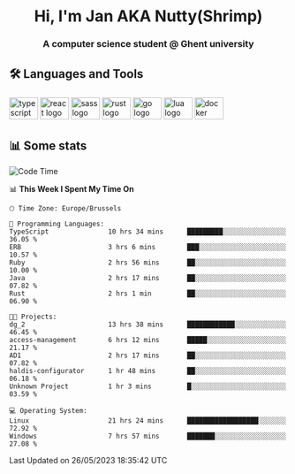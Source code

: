 <h1 align="center">Hi, I'm Jan AKA Nutty(Shrimp)</h1>
<h3 align="center">A computer science student @ Ghent university</h3>

<h2 align="left">🛠️ Languages and Tools</h2>

###

<div align="left">
  <img src="https://cdn.jsdelivr.net/gh/devicons/devicon/icons/typescript/typescript-original.svg" height="40" width="52" alt="typescript logo"  />
  <img src="https://cdn.jsdelivr.net/gh/devicons/devicon/icons/react/react-original.svg" height="40" width="52" alt="react logo"  />
  <img src="https://cdn.jsdelivr.net/gh/devicons/devicon/icons/sass/sass-original.svg" height="40" width="52" alt="sass logo"  />
  <img src="https://cdn.jsdelivr.net/gh/devicons/devicon/icons/rust/rust-plain.svg" height="40" width="52" alt="rust logo"  />
  <img src="https://cdn.jsdelivr.net/gh/devicons/devicon/icons/go/go-original.svg" height="40" width="52" alt="go logo"  />
  <img src="https://cdn.jsdelivr.net/gh/devicons/devicon/icons/lua/lua-original.svg" height="40" width="52" alt="lua logo"  />
  <img src="https://cdn.jsdelivr.net/gh/devicons/devicon/icons/docker/docker-original.svg" height="40" width="52" alt="docker logo"  />
</div>

<h2>📊 Some stats</h2>

<!--START_SECTION:waka-->
![Code Time](http://img.shields.io/badge/Code%20Time-3%2C216%20hrs%2049%20mins-blue)

📊 **This Week I Spent My Time On** 

```text
🕑︎ Time Zone: Europe/Brussels

💬 Programming Languages: 
TypeScript               10 hrs 34 mins      █████████░░░░░░░░░░░░░░░░   36.05 % 
ERB                      3 hrs 6 mins        ███░░░░░░░░░░░░░░░░░░░░░░   10.57 % 
Ruby                     2 hrs 56 mins       ██░░░░░░░░░░░░░░░░░░░░░░░   10.00 % 
Java                     2 hrs 17 mins       ██░░░░░░░░░░░░░░░░░░░░░░░   07.82 % 
Rust                     2 hrs 1 min         ██░░░░░░░░░░░░░░░░░░░░░░░   06.90 % 

🐱‍💻 Projects: 
dg_2                     13 hrs 38 mins      ████████████░░░░░░░░░░░░░   46.45 % 
access-management        6 hrs 12 mins       █████░░░░░░░░░░░░░░░░░░░░   21.17 % 
AD1                      2 hrs 17 mins       ██░░░░░░░░░░░░░░░░░░░░░░░   07.82 % 
haldis-configurator      1 hr 48 mins        ██░░░░░░░░░░░░░░░░░░░░░░░   06.18 % 
Unknown Project          1 hr 3 mins         █░░░░░░░░░░░░░░░░░░░░░░░░   03.59 % 

💻 Operating System: 
Linux                    21 hrs 24 mins      ██████████████████░░░░░░░   72.92 % 
Windows                  7 hrs 57 mins       ███████░░░░░░░░░░░░░░░░░░   27.08 % 
```


 Last Updated on 26/05/2023 18:35:42 UTC
<!--END_SECTION:waka-->
